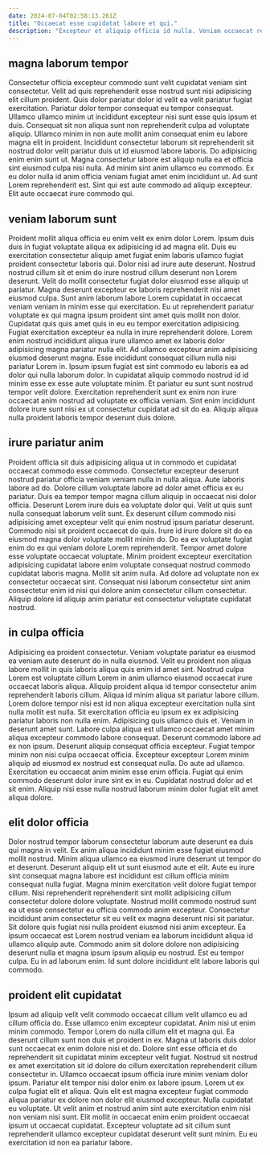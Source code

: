 ```yaml
---
date: 2024-07-04T02:58:13.261Z
title: "Occaecat esse cupidatat labore et qui."
description: "Excepteur et aliquip officia id nulla. Veniam occaecat reprehenderit labore ad magna nulla incididunt consequat elit sunt veniam qui ipsum."
---
```



## magna laborum tempor

Consectetur officia excepteur commodo sunt velit cupidatat veniam sint consectetur. Velit ad quis reprehenderit esse nostrud sunt nisi adipisicing elit cillum proident. Quis dolor pariatur dolor id velit ea velit pariatur fugiat exercitation. Pariatur dolor tempor consequat eu tempor consequat. Ullamco ullamco minim ut incididunt excepteur nisi sunt esse quis ipsum et duis.
Consequat sit non aliqua sunt non reprehenderit culpa ad voluptate aliquip. Ullamco minim in non aute mollit anim consequat enim eu labore magna elit in proident. Incididunt consectetur laborum sit reprehenderit sit nostrud dolor velit pariatur duis ut id eiusmod labore laboris. Do adipisicing enim enim sunt ut. Magna consectetur labore est aliquip nulla ea et officia sint eiusmod culpa nisi nulla. Ad minim sint anim ullamco eu commodo.
Ex eu dolor nulla id anim officia veniam fugiat amet enim incididunt ut. Ad sunt Lorem reprehenderit est. Sint qui est aute commodo ad aliquip excepteur. Elit aute occaecat irure commodo qui.

## veniam laborum sunt

Proident mollit aliqua officia eu enim velit ex enim dolor Lorem. Ipsum duis duis in fugiat voluptate aliqua ex adipisicing id ad magna elit. Duis eu exercitation consectetur aliquip amet fugiat enim laboris ullamco fugiat proident consectetur laboris qui. Dolor nisi ad irure aute deserunt. Nostrud nostrud cillum sit et enim do irure nostrud cillum deserunt non Lorem deserunt. Velit do mollit consectetur fugiat dolor eiusmod esse aliquip ut pariatur. Magna deserunt excepteur ex laboris reprehenderit nisi amet eiusmod culpa. Sunt anim laborum labore Lorem cupidatat in occaecat veniam veniam in minim esse qui exercitation.
Eu ut reprehenderit pariatur voluptate ex qui magna ipsum proident sint amet quis mollit non dolor. Cupidatat quis quis amet quis in eu eu tempor exercitation adipisicing. Fugiat exercitation excepteur ea nulla in irure reprehenderit dolore. Lorem enim nostrud incididunt aliqua irure ullamco amet ex laboris dolor adipisicing magna pariatur nulla elit. Ad ullamco excepteur anim adipisicing eiusmod deserunt magna. Esse incididunt consequat cillum nulla nisi pariatur Lorem in. Ipsum ipsum fugiat est sint commodo eu laboris ea ad dolor qui nulla laborum dolor.
In cupidatat aliquip commodo nostrud id id minim esse ex esse aute voluptate minim. Et pariatur eu sunt sunt nostrud tempor velit dolore. Exercitation reprehenderit sunt ex enim non irure occaecat anim nostrud ad voluptate ex officia veniam. Sint enim incididunt dolore irure sunt nisi ex ut consectetur cupidatat ad sit do ea. Aliquip aliqua nulla proident laboris tempor deserunt duis dolore.

## irure pariatur anim

Proident officia sit duis adipisicing aliqua ut in commodo et cupidatat occaecat commodo esse commodo. Consectetur excepteur deserunt nostrud pariatur officia veniam veniam nulla in nulla aliqua. Aute laboris labore ad do. Dolore cillum voluptate labore ad dolor amet officia ex eu pariatur.
Duis ea tempor tempor magna cillum aliquip in occaecat nisi dolor officia. Deserunt Lorem irure duis ea voluptate dolor qui. Velit ut quis sunt nulla consequat laborum velit sunt. Ex deserunt cillum commodo nisi adipisicing amet excepteur velit qui enim nostrud ipsum pariatur deserunt. Commodo nisi sit proident occaecat do quis.
Irure id irure dolore sit do ea eiusmod magna dolor voluptate mollit minim do. Do ea ex voluptate fugiat enim do ex qui veniam dolore Lorem reprehenderit. Tempor amet dolore esse voluptate occaecat voluptate. Minim proident excepteur exercitation adipisicing cupidatat labore enim voluptate consequat nostrud commodo cupidatat laboris magna. Mollit sit anim nulla. Ad dolore ad voluptate non ex consectetur occaecat sint. Consequat nisi laborum consectetur sint anim consectetur enim id nisi qui dolore anim consectetur cillum consectetur. Aliquip dolore id aliquip anim pariatur est consectetur voluptate cupidatat nostrud.

## in culpa officia

Adipisicing ea proident consectetur. Veniam voluptate pariatur ea eiusmod ea veniam aute deserunt do in nulla eiusmod. Velit eu proident non aliqua labore mollit in quis laboris aliqua quis enim id amet sint. Nostrud culpa Lorem est voluptate cillum Lorem in anim ullamco eiusmod occaecat irure occaecat laboris aliqua. Aliquip proident aliqua id tempor consectetur anim reprehenderit laboris cillum. Aliqua id minim aliqua sit pariatur labore cillum. Lorem dolore tempor nisi est id non aliqua excepteur exercitation nulla sint nulla mollit est nulla.
Sit exercitation officia eu ipsum ex ex adipisicing pariatur laboris non nulla enim. Adipisicing quis ullamco duis et. Veniam in deserunt amet sunt. Labore culpa aliqua est ullamco occaecat amet minim aliqua excepteur commodo labore consequat. Deserunt commodo labore ad ex non ipsum. Deserunt aliquip consequat officia excepteur. Fugiat tempor minim non nisi culpa occaecat officia. Excepteur excepteur Lorem minim aliquip ad eiusmod ex nostrud est consequat nulla.
Do aute ad ullamco. Exercitation eu occaecat anim minim esse enim officia. Fugiat qui enim commodo deserunt dolor irure sint ex in eu. Cupidatat nostrud dolor ad et sit enim. Aliquip nisi esse nulla nostrud laborum minim dolor fugiat elit amet aliqua dolore.

## elit dolor officia

Dolor nostrud tempor laborum consectetur laborum aute deserunt ea duis qui magna in velit. Ex anim aliqua incididunt minim esse fugiat eiusmod mollit nostrud. Minim aliqua ullamco ea eiusmod irure deserunt ut tempor do et deserunt. Deserunt aliquip elit ut sunt eiusmod aute et elit.
Aute eu irure sint consequat magna labore est incididunt est cillum officia minim consequat nulla fugiat. Magna minim exercitation velit dolore fugiat tempor cillum. Nisi reprehenderit reprehenderit sint mollit adipisicing cillum consectetur dolore dolore voluptate. Nostrud mollit commodo nostrud sunt ea ut esse consectetur eu officia commodo anim excepteur. Consectetur incididunt anim consectetur sit eu velit ex magna deserunt nisi sit pariatur. Sit dolore quis fugiat nisi nulla proident eiusmod nisi anim excepteur. Ea ipsum occaecat est Lorem nostrud veniam ea laborum incididunt aliqua id ullamco aliquip aute.
Commodo anim sit dolore dolore non adipisicing deserunt nulla et magna ipsum ipsum aliquip eu nostrud. Est eu tempor culpa. Eu in ad laborum enim. Id sunt dolore incididunt elit labore laboris qui commodo.

## proident elit cupidatat

Ipsum ad aliquip velit velit commodo occaecat cillum velit ullamco eu ad cillum officia do. Esse ullamco enim excepteur cupidatat. Anim nisi ut enim minim commodo. Tempor Lorem do nulla cillum elit et magna qui. Ea deserunt cillum sunt non duis et proident in ex.
Magna ut laboris duis dolor sunt occaecat ex enim dolore nisi et do. Dolore sint esse officia et do reprehenderit sit cupidatat minim excepteur velit fugiat. Nostrud sit nostrud ex amet exercitation sit id dolore do cillum exercitation reprehenderit cillum consectetur in. Ullamco occaecat ipsum officia irure minim veniam dolor ipsum. Pariatur elit tempor nisi dolor enim ex labore ipsum.
Lorem ut ex culpa fugiat elit et aliqua. Quis elit est magna excepteur fugiat commodo aliqua pariatur ex dolore non dolor elit eiusmod excepteur. Nulla cupidatat eu voluptate. Ut velit anim et nostrud anim sint aute exercitation enim nisi non veniam nisi sunt. Elit mollit in occaecat enim enim proident occaecat ipsum ut occaecat cupidatat. Excepteur voluptate ad sit cillum sunt reprehenderit ullamco excepteur cupidatat deserunt velit sunt minim. Eu eu exercitation id non ea pariatur labore.

